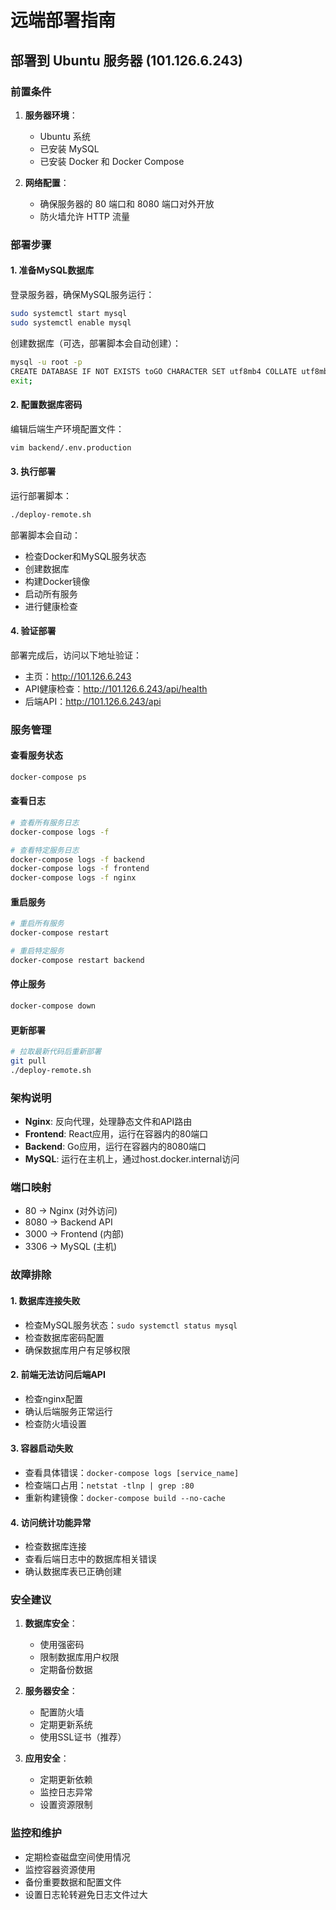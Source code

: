 # 远端部署指南

## 部署到 Ubuntu 服务器 (101.126.6.243)

### 前置条件

1. **服务器环境**：
   - Ubuntu 系统
   - 已安装 MySQL
   - 已安装 Docker 和 Docker Compose

2. **网络配置**：
   - 确保服务器的 80 端口和 8080 端口对外开放
   - 防火墙允许 HTTP 流量

### 部署步骤

#### 1. 准备MySQL数据库

登录服务器，确保MySQL服务运行：
```bash
sudo systemctl start mysql
sudo systemctl enable mysql
```

创建数据库（可选，部署脚本会自动创建）：
```bash
mysql -u root -p
CREATE DATABASE IF NOT EXISTS toGO CHARACTER SET utf8mb4 COLLATE utf8mb4_unicode_ci;
exit;
```

#### 2. 配置数据库密码

编辑后端生产环境配置文件：
```bash
vim backend/.env.production
```

#### 3. 执行部署

运行部署脚本：
```bash
./deploy-remote.sh
```


部署脚本会自动：
- 检查Docker和MySQL服务状态
- 创建数据库
- 构建Docker镜像
- 启动所有服务
- 进行健康检查

#### 4. 验证部署

部署完成后，访问以下地址验证：
- 主页：http://101.126.6.243
- API健康检查：http://101.126.6.243/api/health
- 后端API：http://101.126.6.243/api

### 服务管理

#### 查看服务状态
```bash
docker-compose ps
```

#### 查看日志
```bash
# 查看所有服务日志
docker-compose logs -f

# 查看特定服务日志
docker-compose logs -f backend
docker-compose logs -f frontend
docker-compose logs -f nginx
```

#### 重启服务
```bash
# 重启所有服务
docker-compose restart

# 重启特定服务
docker-compose restart backend
```

#### 停止服务
```bash
docker-compose down
```

#### 更新部署
```bash
# 拉取最新代码后重新部署
git pull
./deploy-remote.sh
```


### 架构说明

- **Nginx**: 反向代理，处理静态文件和API路由
- **Frontend**: React应用，运行在容器内的80端口
- **Backend**: Go应用，运行在容器内的8080端口
- **MySQL**: 运行在主机上，通过host.docker.internal访问

### 端口映射

- 80 → Nginx (对外访问)
- 8080 → Backend API
- 3000 → Frontend (内部)
- 3306 → MySQL (主机)

### 故障排除

#### 1. 数据库连接失败
- 检查MySQL服务状态：`sudo systemctl status mysql`
- 检查数据库密码配置
- 确保数据库用户有足够权限

#### 2. 前端无法访问后端API
- 检查nginx配置
- 确认后端服务正常运行
- 检查防火墙设置

#### 3. 容器启动失败
- 查看具体错误：`docker-compose logs [service_name]`
- 检查端口占用：`netstat -tlnp | grep :80`
- 重新构建镜像：`docker-compose build --no-cache`

#### 4. 访问统计功能异常
- 检查数据库连接
- 查看后端日志中的数据库相关错误
- 确认数据库表已正确创建

### 安全建议

1. **数据库安全**：
   - 使用强密码
   - 限制数据库用户权限
   - 定期备份数据

2. **服务器安全**：
   - 配置防火墙
   - 定期更新系统
   - 使用SSL证书（推荐）

3. **应用安全**：
   - 定期更新依赖
   - 监控日志异常
   - 设置资源限制

### 监控和维护

- 定期检查磁盘空间使用情况
- 监控容器资源使用
- 备份重要数据和配置文件
- 设置日志轮转避免日志文件过大